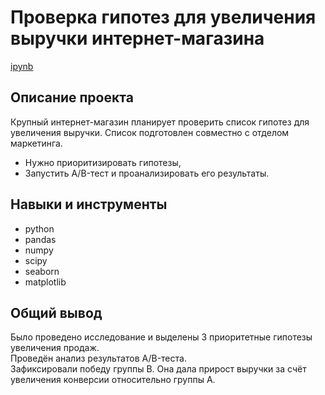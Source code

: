 # Проверка гипотез для увеличения выручки интернет-магазина
[ipynb](https://github.com/stavrov44/Portfolio/blob/main/Mobile%20App%20AB%20testing/P13_Portfolio.ipynb)

## Описание проекта
Крупный интернет-магазин планирует проверить список гипотез для увеличения выручки. Список подготовлен совместно с отделом маркетинга.
- Нужно приоритизировать гипотезы,
- Запустить A/B-тест и проанализировать его результаты.
## Навыки и инструменты
- python
- pandas
- numpy
- scipy
- seaborn
- matplotlib

## Общий вывод
Было проведено исследование и выделены 3 приоритетные гипотезы увеличения продаж.  
Проведён анализ результатов A/B-теста.  
Зафиксировали победу группы В. Она дала прирост выручки за счёт увеличения конверсии относительно группы А. 
